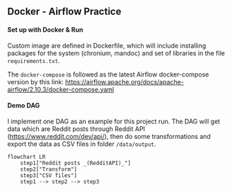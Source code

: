 ## Docker - Airflow Practice

#### Set up with Docker & Run
Custom image are defined in Dockerfile, which will include installing packages for the system (chronium, mandoc) and set of libraries in the file `requirements.txt`.

The `docker-compose` is followed as the latest Airflow docker-compose version by this link: https://airflow.apache.org/docs/apache-airflow/2.10.3/docker-compose.yaml


#### Demo DAG
I implement one DAG as an example for this project run. The DAG will get data which are Reddit posts through Reddit API (https://www.reddit.com/dev/api/), then do some transformations and export the data as CSV files in folder `/data/output`.

```mermaid
flowchart LR
    step1["Reddit posts _(RedditAPI)_"]
    step2["Transform"]
    step3["CSV files"]
    step1 --> step2 --> step3
```
